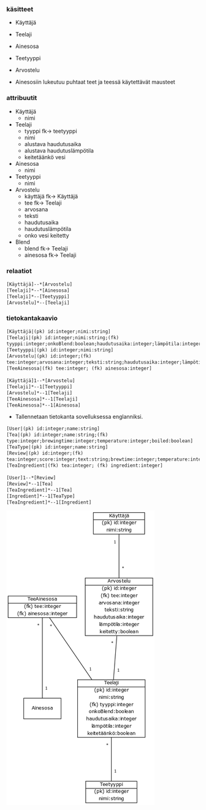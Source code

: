 ### käsitteet
- Käyttäjä
- Teelaji
- Ainesosa
- Teetyyppi
- Arvostelu

- Ainesosiin lukeutuu puhtaat teet ja teessä käytettävät mausteet
### attribuutit
- Käyttäjä
  - nimi
- Teelaji
  - tyyppi fk-> teetyyppi
  - nimi
  - alustava haudutusaika
  - alustava haudutuslämpötila
  - keitetäänkö vesi
- Ainesosa
  - nimi
- Teetyyppi
  - nimi
- Arvostelu
  - käyttäjä fk-> Käyttäjä
  - tee fk-> Teelaji
  - arvosana
  - teksti
  - haudutusaika
  - haudutuslämpötila
  - onko vesi keitetty
- Blend
  - blend fk-> Teelaji
  - ainesosa fk-> Teelaji

### relaatiot
```
[Käyttäjä]--*[Arvostelu]
[Teelaji]*--*[Ainesosa]
[Teelaji]*--[Teetyyppi]
[Arvostelu]*--[Teelaji]
```

### tietokantakaavio
```
[Käyttäjä|(pk) id:integer;nimi:string]
[Teelaji|(pk) id:integer;nimi:string;(fk) tyyppi:integer;onkoBlend:boolean;haudutusaika:integer;lämpötila:integer;keitetäänkö:boolean]
[Teetyyppi|(pk) id:integer;nimi:string]
[Arvostelu|(pk) id:integer;(fk) tee:integer;arvosana:integer;teksti:string;haudutusaika:integer;lämpötila:integer;keitetty:boolean]
[TeeAinesosa|(fk) tee:integer; (fk) ainesosa:integer]

[Käyttäjä]1--*[Arvostelu]
[Teelaji]*--1[Teetyyppi]
[Arvostelu]*--1[Teelaji]
[TeeAinesosa]*--1[Teelaji]
[TeeAinesosa]*--1[Ainesosa]
```

- Tallennetaan tietokanta sovelluksessa englanniksi.

```
[User|(pk) id:integer;name:string]
[Tea|(pk) id:integer;name:string;(fk) type:integer;brewingtime:integer;temperature:integer;boiled:boolean]
[TeaType|(pk) id:integer;name:string]
[Review|(pk) id:integer;(fk) tea:integer;score:integer;text:string;brewtime:integer;temperature:integer;boiled:boolean]
[TeaIngredient|(fk) tea:integer; (fk) ingredient:integer]

[User]1--*[Review]
[Review]*--1[Tea]
[TeaIngredient]*--1[Tea]
[Ingredient]*--1[TeaType]
[TeaIngredient]*--1[Ingredient]
```

![Tietokantakaavio](tietokantakaavio.png)
